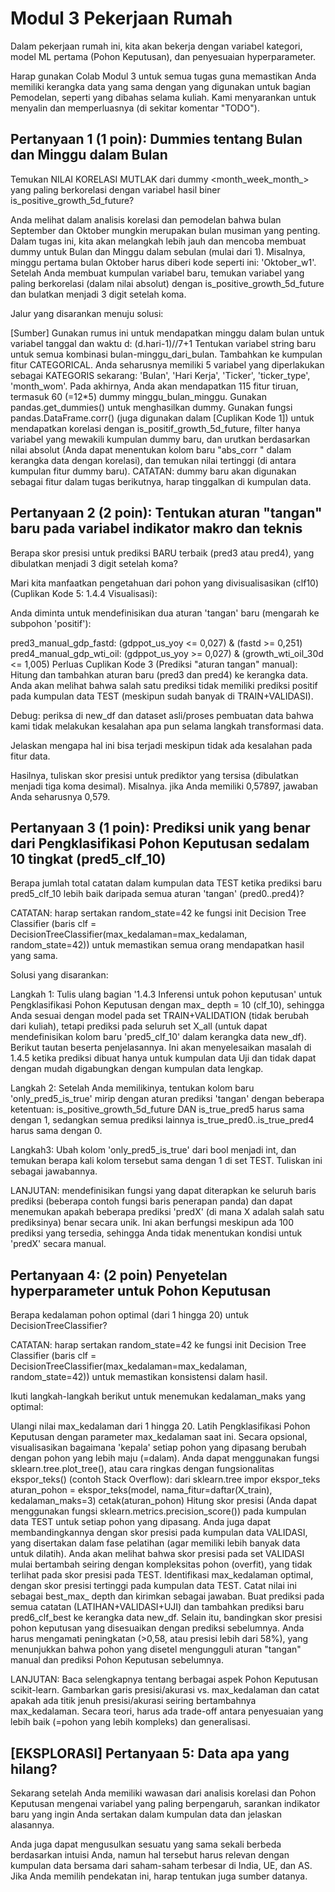 # Modul 3 Pekerjaan Rumah

Dalam pekerjaan rumah ini, kita akan bekerja dengan variabel kategori, model ML pertama (Pohon Keputusan), dan penyesuaian hyperparameter.

Harap gunakan Colab Modul 3 untuk semua tugas guna memastikan Anda memiliki kerangka data yang sama dengan yang digunakan untuk bagian Pemodelan, seperti yang dibahas selama kuliah. Kami menyarankan untuk menyalin dan memperluasnya (di sekitar komentar "TODO").

## Pertanyaan 1 (1 poin): Dummies tentang Bulan dan Minggu dalam Bulan

Temukan NILAI KORELASI MUTLAK dari dummy <month_week_month_> yang paling berkorelasi dengan variabel hasil biner is_positive_growth_5d_future?

Anda melihat dalam analisis korelasi dan pemodelan bahwa bulan September dan Oktober mungkin merupakan bulan musiman yang penting. Dalam tugas ini, kita akan melangkah lebih jauh dan mencoba membuat dummy untuk Bulan dan Minggu dalam sebulan (mulai dari 1). Misalnya, minggu pertama bulan Oktober harus diberi kode seperti ini: 'Oktober_w1'. Setelah Anda membuat kumpulan variabel baru, temukan variabel yang paling berkorelasi (dalam nilai absolut) dengan is_positive_growth_5d_future dan bulatkan menjadi 3 digit setelah koma.

Jalur yang disarankan menuju solusi:

[Sumber] Gunakan rumus ini untuk mendapatkan minggu dalam bulan untuk variabel tanggal dan waktu d: (d.hari-1)//7+1
Tentukan variabel string baru untuk semua kombinasi bulan-minggu_dari_bulan. Tambahkan ke kumpulan fitur CATEGORICAL. Anda seharusnya memiliki 5 variabel yang diperlakukan sebagai KATEGORIS sekarang: 'Bulan', 'Hari Kerja', 'Ticker', 'ticker_type', 'month_wom'. Pada akhirnya, Anda akan mendapatkan 115 fitur tiruan, termasuk 60 (=12*5) dummy minggu_bulan_minggu.
Gunakan pandas.get_dummies() untuk menghasilkan dummy.
Gunakan fungsi pandas.DataFrame.corr() (juga digunakan dalam [Cuplikan Kode 1]) untuk mendapatkan korelasi dengan is_positif_growth_5d_future, filter hanya variabel yang mewakili kumpulan dummy baru, dan urutkan berdasarkan nilai absolut (Anda dapat menentukan kolom baru "abs_corr " dalam kerangka data dengan korelasi), dan temukan nilai tertinggi (di antara kumpulan fitur dummy baru).
CATATAN: dummy baru akan digunakan sebagai fitur dalam tugas berikutnya, harap tinggalkan di kumpulan data.

## Pertanyaan 2 (2 poin): Tentukan aturan "tangan" baru pada variabel indikator makro dan teknis

Berapa skor presisi untuk prediksi BARU terbaik (pred3 atau pred4), yang dibulatkan menjadi 3 digit setelah koma?

Mari kita manfaatkan pengetahuan dari pohon yang divisualisasikan (clf10) (Cuplikan Kode 5: 1.4.4 Visualisasi):

Anda diminta untuk mendefinisikan dua aturan 'tangan' baru (mengarah ke subpohon 'positif'):

pred3_manual_gdp_fastd: (gdppot_us_yoy <= 0,027) & (fastd >= 0,251)
pred4_manual_gdp_wti_oil: (gdppot_us_yoy >= 0,027) & (growth_wti_oil_30d <= 1,005)
Perluas Cuplikan Kode 3 (Prediksi "aturan tangan" manual): Hitung dan tambahkan aturan baru (pred3 dan pred4) ke kerangka data. Anda akan melihat bahwa salah satu prediksi tidak memiliki prediksi positif pada kumpulan data TEST (meskipun sudah banyak di TRAIN+VALIDASI).

Debug: periksa di new_df dan dataset asli/proses pembuatan data bahwa kami tidak melakukan kesalahan apa pun selama langkah transformasi data.

Jelaskan mengapa hal ini bisa terjadi meskipun tidak ada kesalahan pada fitur data.

Hasilnya, tuliskan skor presisi untuk prediktor yang tersisa (dibulatkan menjadi tiga koma desimal). Misalnya. jika Anda memiliki 0,57897, jawaban Anda seharusnya 0,579.

## Pertanyaan 3 (1 poin): Prediksi unik yang benar dari Pengklasifikasi Pohon Keputusan sedalam 10 tingkat (pred5_clf_10)

Berapa jumlah total catatan dalam kumpulan data TEST ketika prediksi baru pred5_clf_10 lebih baik daripada semua aturan 'tangan' (pred0..pred4)?

CATATAN: harap sertakan random_state=42 ke fungsi init Decision Tree Classifier (baris clf = DecisionTreeClassifier(max_kedalaman=max_kedalaman, random_state=42)) untuk memastikan semua orang mendapatkan hasil yang sama.

Solusi yang disarankan:

Langkah 1: Tulis ulang bagian '1.4.3 Inferensi untuk pohon keputusan' untuk Pengklasifikasi Pohon Keputusan dengan max_ depth = 10 (clf_10), sehingga Anda sesuai dengan model pada set TRAIN+VALIDATION (tidak berubah dari kuliah), tetapi prediksi pada seluruh set X_all (untuk dapat mendefinisikan kolom baru 'pred5_clf_10' dalam kerangka data new_df). Berikut tautan beserta penjelasannya. Ini akan menyelesaikan masalah di 1.4.5 ketika prediksi dibuat hanya untuk kumpulan data Uji dan tidak dapat dengan mudah digabungkan dengan kumpulan data lengkap.

Langkah 2: Setelah Anda memilikinya, tentukan kolom baru 'only_pred5_is_true' mirip dengan aturan prediksi 'tangan' dengan beberapa ketentuan: is_positive_growth_5d_future DAN is_true_pred5 harus sama dengan 1, sedangkan semua prediksi lainnya is_true_pred0..is_true_pred4 harus sama dengan 0.

Langkah3: Ubah kolom 'only_pred5_is_true' dari bool menjadi int, dan temukan berapa kali kolom tersebut sama dengan 1 di set TEST. Tuliskan ini sebagai jawabannya.

LANJUTAN: mendefinisikan fungsi yang dapat diterapkan ke seluruh baris prediksi (beberapa contoh fungsi baris penerapan panda) dan dapat menemukan apakah beberapa prediksi 'predX' (di mana X adalah salah satu prediksinya) benar secara unik. Ini akan berfungsi meskipun ada 100 prediksi yang tersedia, sehingga Anda tidak menentukan kondisi untuk 'predX' secara manual.

## Pertanyaan 4: (2 poin) Penyetelan hyperparameter untuk Pohon Keputusan

Berapa kedalaman pohon optimal (dari 1 hingga 20) untuk DecisionTreeClassifier?

CATATAN: harap sertakan random_state=42 ke fungsi init Decision Tree Classifier (baris clf = DecisionTreeClassifier(max_kedalaman=max_kedalaman, random_state=42)) untuk memastikan konsistensi dalam hasil.

Ikuti langkah-langkah berikut untuk menemukan kedalaman_maks yang optimal:

Ulangi nilai max_kedalaman dari 1 hingga 20.
Latih Pengklasifikasi Pohon Keputusan dengan parameter max_kedalaman saat ini.
Secara opsional, visualisasikan bagaimana 'kepala' setiap pohon yang dipasang berubah dengan pohon yang lebih maju (=dalam). Anda dapat menggunakan fungsi sklearn.tree.plot_tree(), atau cara ringkas dengan fungsionalitas ekspor_teks() (contoh Stack Overflow):
dari sklearn.tree impor ekspor_teks
aturan_pohon = ekspor_teks(model, nama_fitur=daftar(X_train), kedalaman_maks=3)
cetak(aturan_pohon)
Hitung skor presisi (Anda dapat menggunakan fungsi sklearn.metrics.precision_score()) pada kumpulan data TEST untuk setiap pohon yang dipasang. Anda juga dapat membandingkannya dengan skor presisi pada kumpulan data VALIDASI, yang disertakan dalam fase pelatihan (agar memiliki lebih banyak data untuk dilatih). Anda akan melihat bahwa skor presisi pada set VALIDASI mulai bertambah seiring dengan kompleksitas pohon (overfit), yang tidak terlihat pada skor presisi pada TEST.
Identifikasi max_kedalaman optimal, dengan skor presisi tertinggi pada kumpulan data TEST. Catat nilai ini sebagai best_max_ depth dan kirimkan sebagai jawaban.
Buat prediksi pada semua catatan (LATIHAN+VALIDASI+UJI) dan tambahkan prediksi baru pred6_clf_best ke kerangka data new_df.
Selain itu, bandingkan skor presisi pohon keputusan yang disesuaikan dengan prediksi sebelumnya. Anda harus mengamati peningkatan (>0,58, atau presisi lebih dari 58%), yang menunjukkan bahwa pohon yang disetel mengungguli aturan "tangan" manual dan prediksi Pohon Keputusan sebelumnya.

LANJUTAN: Baca selengkapnya tentang berbagai aspek Pohon Keputusan scikit-learn. Gambarkan garis presisi/akurasi vs. max_kedalaman dan catat apakah ada titik jenuh presisi/akurasi seiring bertambahnya max_kedalaman. Secara teori, harus ada trade-off antara penyesuaian yang lebih baik (=pohon yang lebih kompleks) dan generalisasi.

## [EKSPLORASI] Pertanyaan 5: Data apa yang hilang?

Sekarang setelah Anda memiliki wawasan dari analisis korelasi dan Pohon Keputusan mengenai variabel yang paling berpengaruh, sarankan indikator baru yang ingin Anda sertakan dalam kumpulan data dan jelaskan alasannya.

Anda juga dapat mengusulkan sesuatu yang sama sekali berbeda berdasarkan intuisi Anda, namun hal tersebut harus relevan dengan kumpulan data bersama dari saham-saham terbesar di India, UE, dan AS. Jika Anda memilih pendekatan ini, harap tentukan juga sumber datanya.

